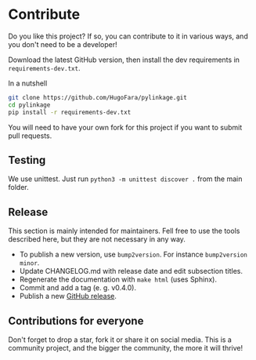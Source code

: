 # Contribute

Do you like this project? If so, you can contribute to it in various ways, and you don't need to be a developer!

Download the latest GitHub version, then install the dev requirements in ``requirements-dev.txt``.

In a nutshell

```bash
git clone https://github.com/HugoFara/pylinkage.git
cd pylinkage
pip install -r requirements-dev.txt
```

You will need to have your own fork for this project if you want to submit pull requests.

## Testing

We use unittest. Just run ``python3 -m unittest discover .`` from the main folder.

## Release

This section is mainly intended for maintainers.
Fell free to use the tools described here, but they are not necessary in any way.

* To publish a new version, use ``bump2version``. For instance ``bump2version minor``.
* Update CHANGELOG.md with release date and edit subsection titles.
* Regenerate the documentation with ``make html`` (uses Sphinx).
* Commit and add a tag (e. g. v0.4.0).
* Publish a new [GitHub release](https://github.com/HugoFara/pylinkage/releases).

## Contributions for everyone

Don't forget to drop a star, fork it or share it on social media.
This is a community project, and the bigger the community, the more it will thrive!
